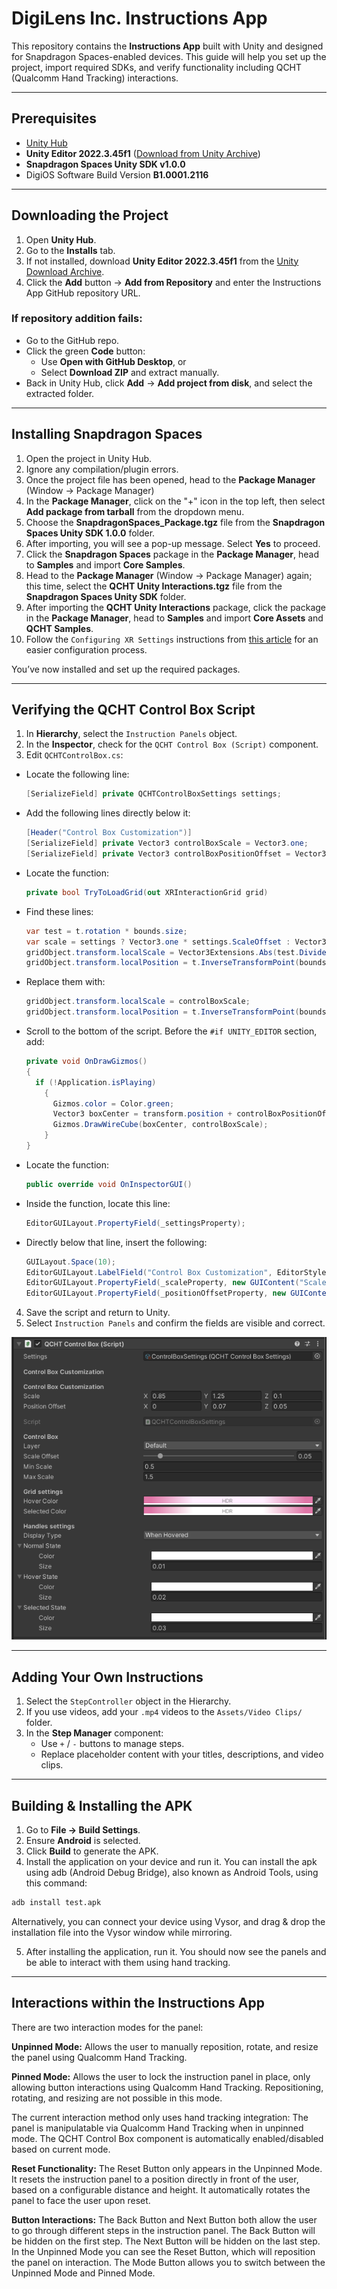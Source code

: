 # DigiLens Inc. Instructions App

This repository contains the **Instructions App** built with Unity and designed for Snapdragon Spaces-enabled devices. This guide will help you set up the project, import required SDKs, and verify functionality including QCHT (Qualcomm Hand Tracking) interactions.

---

## Prerequisites

- [Unity Hub](https://unity.com/download)
- **Unity Editor 2022.3.45f1** ([Download from Unity Archive](https://unity.com/releases/editor/archive))
- **Snapdragon Spaces Unity SDK v1.0.0**
- DigiOS Software Build Version **B1.0001.2116**

---

## Downloading the Project

1. Open **Unity Hub**.
2. Go to the **Installs** tab.
3. If not installed, download **Unity Editor 2022.3.45f1** from the [Unity Download Archive](https://unity.com/releases/editor/archive).
4. Click the **Add** button → **Add from Repository** and enter the Instructions App GitHub repository URL.

### If repository addition fails:

- Go to the GitHub repo.
- Click the green **Code** button:
  - Use **Open with GitHub Desktop**, or
  - Select **Download ZIP** and extract manually.
- Back in Unity Hub, click **Add** → **Add project from disk**, and select the extracted folder.

---

## Installing Snapdragon Spaces

1. Open the project in Unity Hub.
2. Ignore any compilation/plugin errors.
3. Once the project file has been opened, head to the **Package Manager** (Window → Package Manager)
4. In the **Package Manager**, click on the "+" icon in the top left, then select **Add package from tarball** from the dropdown menu.
5. Choose the **SnapdragonSpaces_Package.tgz** file from the **Snapdragon Spaces Unity SDK 1.0.0** folder.
6. After importing, you will see a pop-up message. Select **Yes** to proceed.
7. Click the **Snapdragon Spaces** package in the **Package Manager**, head to **Samples** and import **Core Samples**.
8. Head to the **Package Manager** (Window → Package Manager) again; this time, select the **QCHT Unity Interactions.tgz** file from the **Snapdragon Spaces Unity SDK** folder.
9. After importing the **QCHT Unity Interactions** package, click the package in the **Package Manager**, head to **Samples** and import **Core Assets** and **QCHT Samples**.
10. Follow the `Configuring XR Settings` instructions from [this article](https://developer.digilens.com/hc/en-us/articles/36241428293659-Developing-for-Snapdragon-Spaces-1-0-1#h_01JF93CTK84V4FPSYS8Y8QEB31) for an easier configuration process.

You’ve now installed and set up the required packages.

---

## Verifying the QCHT Control Box Script

1. In **Hierarchy**, select the `Instruction Panels` object.
2. In the **Inspector**, check for the `QCHT Control Box (Script)` component.
3. Edit `QCHTControlBox.cs`:
  - Locate the following line:

    ```csharp
    [SerializeField] private QCHTControlBoxSettings settings;
    ```

  - Add the following lines directly below it:

    ```csharp
    [Header("Control Box Customization")]
    [SerializeField] private Vector3 controlBoxScale = Vector3.one;
    [SerializeField] private Vector3 controlBoxPositionOffset = Vector3.zero;
    ```

  - Locate the function:

    ```csharp
    private bool TryToLoadGrid(out XRInteractionGrid grid)
    ```

  - Find these lines:

    ```csharp
    var test = t.rotation * bounds.size;
    var scale = settings ? Vector3.one * settings.ScaleOffset : Vector3.one;
    gridObject.transform.localScale = Vector3Extensions.Abs(test.Divide(t.lossyScale)) + scale;
    gridObject.transform.localPosition = t.InverseTransformPoint(bounds.center);
    ```

  - Replace them with:

    ```csharp
    gridObject.transform.localScale = controlBoxScale;
    gridObject.transform.localPosition = t.InverseTransformPoint(bounds.center) + controlBoxPositionOffset;
    ```

  - Scroll to the bottom of the script. Before the `#if UNITY_EDITOR` section, add:
 
    ```csharp
    private void OnDrawGizmos()
    {
      if (!Application.isPlaying)
        {
          Gizmos.color = Color.green;
          Vector3 boxCenter = transform.position + controlBoxPositionOffset;
          Gizmos.DrawWireCube(boxCenter, controlBoxScale);
        }
    }
    ```
    
  - Locate the function:
 
    ```csharp
    public override void OnInspectorGUI()
    ```

  - Inside the function, locate this line:
 
    ```csharp
    EditorGUILayout.PropertyField(_settingsProperty);
    ```

  - Directly below that line, insert the following:
 
    ```csharp
    GUILayout.Space(10);
    EditorGUILayout.LabelField("Control Box Customization", EditorStyles.boldLabel);
    EditorGUILayout.PropertyField(_scaleProperty, new GUIContent("Scale"));
    EditorGUILayout.PropertyField(_positionOffsetProperty, new GUIContent("Position Offset"));
    ```
4. Save the script and return to Unity.
5. Select `Instruction Panels` and confirm the fields are visible and correct.

![Instructions App Preview](Assets/Repository/repo_image.png)

---

## Adding Your Own Instructions

1. Select the `StepController` object in the Hierarchy.
2. If you use videos, add your `.mp4` videos to the `Assets/Video Clips/` folder.
3. In the **Step Manager** component:
   - Use `+` / `-` buttons to manage steps.
   - Replace placeholder content with your titles, descriptions, and video clips.

---

## Building & Installing the APK

1. Go to **File → Build Settings**.
2. Ensure **Android** is selected.
3. Click **Build** to generate the APK.
4. Install the application on your device and run it. You can install the apk using adb (Android Debug Bridge), also known as Android Tools, using this command:
  ```bash
  adb install test.apk
  ```
  Alternatively, you can connect your device using Vysor, and drag & drop the installation file into the Vysor window while mirroring.
  
5. After installing the application, run it. You should now see the panels and be able to interact with them using hand tracking.

---

## Interactions within the Instructions App

There are two interaction modes for the panel:

**Unpinned Mode:** Allows the user to manually reposition, rotate, and resize the panel using Qualcomm Hand Tracking.

**Pinned Mode:** Allows the user to lock the instruction panel in place, only allowing button interactions using Qualcomm Hand Tracking. Repositioning, rotating, and resizing are not possible in this mode.

The current interaction method only uses hand tracking integration:
The panel is manipulatable via Qualcomm Hand Tracking when in unpinned mode.
The QCHT Control Box component is automatically enabled/disabled based on current mode.

**Reset Functionality:**
The Reset Button only appears in the Unpinned Mode. It resets the instruction panel to a position directly in front of the user, based on a configurable distance and height. It automatically rotates the panel to face the user upon reset.

**Button Interactions:**
The Back Button and Next Button both allow the user to go through different steps in the instruction panel. The Back Button will be hidden on the first step. The Next Button will be hidden on the last step.
In the Unpinned Mode you can see the Reset Button, which will reposition the panel on interaction.
The Mode Button allows you to switch between the Unpinned Mode and Pinned Mode.
